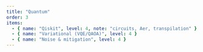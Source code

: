 ```yaml
---
title: "Quantum"
order: 3
items:
  - { name: "Qiskit", level: 4, note: "circuits, Aer, transpilation" }
  - { name: "Variational (VQE/QAOA)", level: 4 }
  - { name: "Noise & mitigation", level: 4 }
---
```

